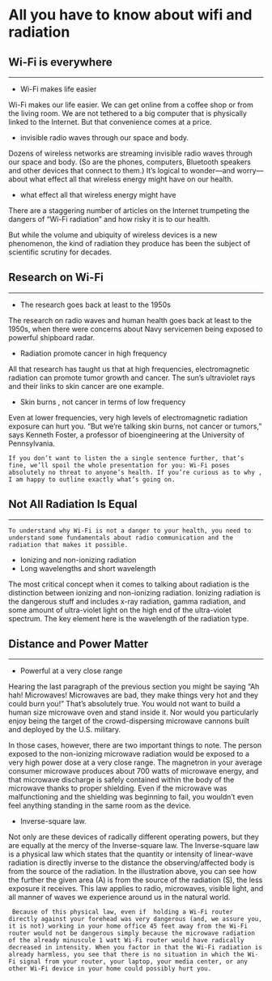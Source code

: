 # All you have to know about wifi and radiation


## Wi-Fi is everywhere
---
* Wi-Fi makes life easier

Wi-Fi makes our life easier. We can get online from a coffee shop or from the living room. We are not tethered to a big computer that is physically linked to the Internet. But that convenience comes at a price.

* invisible radio waves through our space and body.

Dozens of wireless networks are streaming invisible radio waves through our space and body. (So are the phones, computers, Bluetooth speakers and other devices that connect to them.) It’s logical to wonder—and worry—about what effect all that wireless energy might have on our health.

* what effect all that wireless energy might have

There are a staggering number of articles on the Internet trumpeting the dangers of “Wi-Fi radiation” and how risky it is to our health.

But while the volume and ubiquity of wireless devices is a new phenomenon, the kind of radiation they produce has been the subject of scientific scrutiny for decades.

## Research on Wi-Fi
---

* The research goes back at least to the 1950s

The research on radio waves and human health goes back at least to the 1950s, when there were concerns about Navy servicemen being exposed to powerful shipboard radar. 

* Radiation promote cancer in high frequency

All that research has taught us that at high frequencies, electromagnetic radiation can promote tumor growth and cancer. The sun’s ultraviolet rays and their links to skin cancer are one example. 
* Skin burns , not cancer in terms of low frequency

Even at lower frequencies, very high levels of electromagnetic radiation exposure can hurt you. “But we’re talking skin burns, not cancer or tumors,” says Kenneth Foster, a professor of bioengineering at the University of Pennsylvania.


``` If you don’t want to listen the a single sentence further, that’s fine, we’ll spoil the whole presentation for you: Wi-Fi poses absolutely no threat to anyone’s health. If you’re curious as to why , I am happy to outline exactly what’s going on. ```

## Not All Radiation Is Equal
---
``` To understand why Wi-Fi is not a danger to your health, you need to understand some fundamentals about radio communication and the radiation that makes it possible. ```

* Ionizing and non-ionizing radiation
* Long wavelengths and short wavelength

The most critical concept when it comes to talking about radiation is the distinction between ionizing and non-ionizing radiation. Ionizing radiation is the dangerous stuff and includes x-ray radiation, gamma radiation, and some amount of ultra-violet light on the high end of the ultra-violet spectrum. The key element here is the wavelength of the radiation type.

## Distance and Power Matter
---
* Powerful at a very close range

Hearing the last paragraph of the previous section you might be saying “Ah hah! Microwaves! Microwaves are bad, they make things very hot and they could burn you!” That’s absolutely true. You would not want to build a human size microwave oven and stand inside it. Nor would you particularly enjoy being the target of the crowd-dispersing microwave cannons built and deployed by the U.S. military.

In those cases, however, there are two important things to note. The person exposed to the non-ionizing microwave radiation would be exposed to a very high power dose at a very close range. The magnetron in your average consumer microwave produces about 700 watts of microwave energy, and that microwave discharge is safely contained within the body of the microwave thanks to proper shielding. Even if the microwave was malfunctioning and the shielding was beginning to fail, you wouldn’t even feel anything standing in the same room as the device.

* Inverse-square law.

Not only are these devices of radically different operating powers, but they are equally at the mercy of the Inverse-square law. The Inverse-square law is a physical law which states that the quantity or intensity of linear-wave radiation is directly inverse to the distance the observing/affected body is from the source of the radiation. In the illustration above, you can see how the further the given area (A) is from the source of the radiation (S), the less exposure it receives. This law applies to radio, microwaves, visible light, and all manner of waves we experience around us in the natural world.

``` Because of this physical law, even if  holding a Wi-Fi router directly against your forehead was very dangerous (and, we assure you, it is not) working in your home office 45 feet away from the Wi-Fi router would not be dangerous simply because the microwave radiation of the already minuscule 1 watt Wi-Fi router would have radically decreased in intensity. When you factor in that the Wi-Fi radiation is already harmless, you see that there is no situation in which the Wi-Fi signal from your router, your laptop, your media center, or any other Wi-Fi device in your home could possibly hurt you.```









